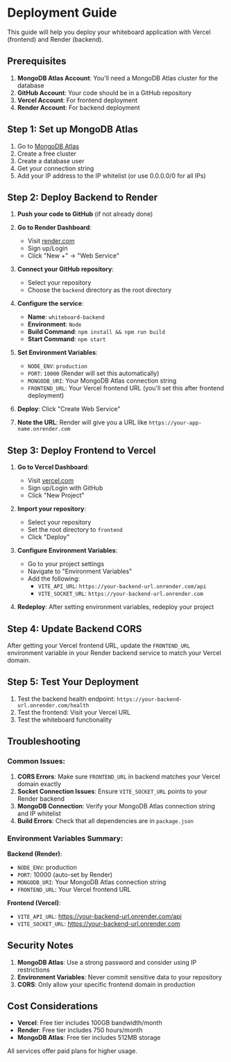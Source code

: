 # Deployment Guide

This guide will help you deploy your whiteboard application with Vercel (frontend) and Render (backend).

## Prerequisites

1. **MongoDB Atlas Account**: You'll need a MongoDB Atlas cluster for the database
2. **GitHub Account**: Your code should be in a GitHub repository
3. **Vercel Account**: For frontend deployment
4. **Render Account**: For backend deployment

## Step 1: Set up MongoDB Atlas

1. Go to [MongoDB Atlas](https://www.mongodb.com/atlas)
2. Create a free cluster
3. Create a database user
4. Get your connection string
5. Add your IP address to the IP whitelist (or use 0.0.0.0/0 for all IPs)

## Step 2: Deploy Backend to Render

1. **Push your code to GitHub** (if not already done)

2. **Go to Render Dashboard**:
   - Visit [render.com](https://render.com)
   - Sign up/Login
   - Click "New +" → "Web Service"

3. **Connect your GitHub repository**:
   - Select your repository
   - Choose the `backend` directory as the root directory

4. **Configure the service**:
   - **Name**: `whiteboard-backend`
   - **Environment**: `Node`
   - **Build Command**: `npm install && npm run build`
   - **Start Command**: `npm start`

5. **Set Environment Variables**:
   - `NODE_ENV`: `production`
   - `PORT`: `10000` (Render will set this automatically)
   - `MONGODB_URI`: Your MongoDB Atlas connection string
   - `FRONTEND_URL`: Your Vercel frontend URL (you'll set this after frontend deployment)

6. **Deploy**: Click "Create Web Service"

7. **Note the URL**: Render will give you a URL like `https://your-app-name.onrender.com`

## Step 3: Deploy Frontend to Vercel

1. **Go to Vercel Dashboard**:
   - Visit [vercel.com](https://vercel.com)
   - Sign up/Login with GitHub
   - Click "New Project"

2. **Import your repository**:
   - Select your repository
   - Set the root directory to `frontend`
   - Click "Deploy"

3. **Configure Environment Variables**:
   - Go to your project settings
   - Navigate to "Environment Variables"
   - Add the following:
     - `VITE_API_URL`: `https://your-backend-url.onrender.com/api`
     - `VITE_SOCKET_URL`: `https://your-backend-url.onrender.com`

4. **Redeploy**: After setting environment variables, redeploy your project

## Step 4: Update Backend CORS

After getting your Vercel frontend URL, update the `FRONTEND_URL` environment variable in your Render backend service to match your Vercel domain.

## Step 5: Test Your Deployment

1. Test the backend health endpoint: `https://your-backend-url.onrender.com/health`
2. Test the frontend: Visit your Vercel URL
3. Test the whiteboard functionality

## Troubleshooting

### Common Issues:

1. **CORS Errors**: Make sure `FRONTEND_URL` in backend matches your Vercel domain exactly
2. **Socket Connection Issues**: Ensure `VITE_SOCKET_URL` points to your Render backend
3. **MongoDB Connection**: Verify your MongoDB Atlas connection string and IP whitelist
4. **Build Errors**: Check that all dependencies are in `package.json`

### Environment Variables Summary:

**Backend (Render)**:
- `NODE_ENV`: production
- `PORT`: 10000 (auto-set by Render)
- `MONGODB_URI`: Your MongoDB Atlas connection string
- `FRONTEND_URL`: Your Vercel frontend URL

**Frontend (Vercel)**:
- `VITE_API_URL`: https://your-backend-url.onrender.com/api
- `VITE_SOCKET_URL`: https://your-backend-url.onrender.com

## Security Notes

1. **MongoDB Atlas**: Use a strong password and consider using IP restrictions
2. **Environment Variables**: Never commit sensitive data to your repository
3. **CORS**: Only allow your specific frontend domain in production

## Cost Considerations

- **Vercel**: Free tier includes 100GB bandwidth/month
- **Render**: Free tier includes 750 hours/month
- **MongoDB Atlas**: Free tier includes 512MB storage

All services offer paid plans for higher usage. 